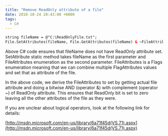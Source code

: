 ```yaml
---
title: "Remove ReadOnly attribute of a file"
date: 2010-10-24 20:43:00 +0000
tags:
  - C#
---
```


```html
string fileName = @"C:\ReadOnlyFile.txt";
File.SetAttributes(fileName, File.GetAttributes(fileName) & ~FileAttributes.ReadOnly);
```

Above C# code ensures that fileName does not have ReadOnly attribute set. SetAttribute static method takes fileName as the first parameter and FileAttributes enumeration as the second parameter. FileAttributes is a Flags enumeration meaning that we can combine multiple FlagAttributes values and set that as attribute of the file.

In the above code, we derive the FileAttributes to set by getting actual file attribute and doing a bitwise AND (operator &) with complement (operator ~) of ReadOnly attribute. This ensures that ReadOnly bit is set to zero leaving all the other attributes of the file as they were.

If you are unclear about logical operators, look at the following link for details:

[http://msdn.microsoft.com/en-us/library/6a71f45d(VS.71).aspx](http://msdn.microsoft.com/en-us/library/6a71f45d(VS.71).aspx)